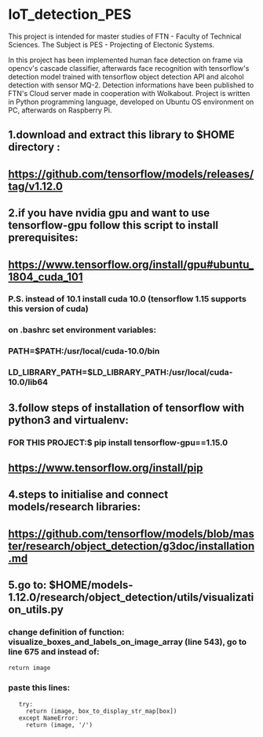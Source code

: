 # IoT_detection_PES

This project is intended for master studies of FTN - Faculty of Technical Sciences. The Subject is PES - Projecting of Electonic Systems. 

In this project has been implemented human face detection on frame via opencv's cascade classifier, afterwards face recognition with tensorflow's detection model trained with tensorflow object detection API and alcohol detection with sensor MQ-2. Detection informations have been published to FTN's Cloud server made in cooperation with Wolkabout. Project is written in Python programming language, developed on Ubuntu OS environment on PC, afterwards on Raspberry Pi.

## 1.download and extract this library to $HOME directory : 
## https://github.com/tensorflow/models/releases/tag/v1.12.0

## 2.if you have nvidia gpu and want to use tensorflow-gpu follow this script to install prerequisites:
## https://www.tensorflow.org/install/gpu#ubuntu_1804_cuda_101 
### P.S. instead of 10.1 install cuda 10.0 (tensorflow 1.15 supports this version of cuda)
### on .bashrc set environment variables:
### PATH=$PATH:/usr/local/cuda-10.0/bin
### LD_LIBRARY_PATH=$LD_LIBRARY_PATH:/usr/local/cuda-10.0/lib64

## 3.follow steps of installation of tensorflow with python3 and virtualenv:
### FOR THIS PROJECT:$ pip install tensorflow-gpu==1.15.0 
## https://www.tensorflow.org/install/pip

## 4.steps to initialise and connect models/research libraries:
## https://github.com/tensorflow/models/blob/master/research/object_detection/g3doc/installation.md

## 5.go to: $HOME/models-1.12.0/research/object_detection/utils/visualization_utils.py
### change definition of function: visualize_boxes_and_labels_on_image_array (line 543), go to line 675 and instead of:
```
return image
```
### paste this lines:
```
   try:  
     return (image, box_to_display_str_map[box])
   except NameError:
     return (image, '/')
```
